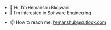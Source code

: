 - 👋 Hi, I’m Hemanshu Bhojwani
- 👀 I’m interested in Software Engineering
<!--- - 🌱 I’m currently learning Computer Systems & C -->
<!--- - 💞️ I’m looking to collaborate on ... -->
- 📫 How to reach me: hemanshub@outlook.com

<!---
hemanshu-bhojwani/hemanshu-bhojwani is a ✨ special ✨ repository because its `README.md` (this file) appears on your GitHub profile.
You can click the Preview link to take a look at your changes.
--->
